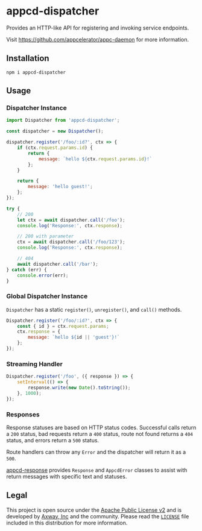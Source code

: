 # appcd-dispatcher

Provides an HTTP-like API for registering and invoking service endpoints.

Visit https://github.com/appcelerator/appc-daemon for more information.

## Installation

	npm i appcd-dispatcher

## Usage

### Dispatcher Instance

```js
import Dispatcher from 'appcd-dispatcher';

const dispatcher = new Dispatcher();

dispatcher.register('/foo/:id?', ctx => {
	if (ctx.request.params.id) {
		return {
			message: `hello ${ctx.request.params.id}!`
		};
	}

	return {
		message: 'hello guest!';
	};
});

try {
	// 200
	let ctx = await dispatcher.call('/foo');
	console.log('Response:', ctx.response);

	// 200 with parameter
	ctx = await dispatcher.call('/foo/123');
	console.log('Response:', ctx.response);

	// 404
	await dispatcher.call('/bar');
} catch (err) {
	console.error(err);
}
```

### Global Dispatcher Instance

`Dispatcher` has a static `register()`, `unregister()`, and `call()` methods.

```js
Dispatcher.register('/foo/:id?', ctx => {
	const { id } = ctx.request.params;
	ctx.response = {
		message: `hello ${id || 'guest'}!`
	};
});
```

### Streaming Handler

```js
Dispatcher.register('/foo', ({ response }) => {
	setInterval(() => {
		response.write(new Date().toString());
	}, 1000);
});
```

### Responses

Response statuses are based on HTTP status codes. Successful calls return a `200` status, bad
requests return a `400` status, route not found returns a `404` status, and errors return a `500`
status.

Route handlers can throw any `Error` and the dispatcher will return it as a `500`.

[appcd-response](https://npmjs.org/package/appcd-response) provides `Response` and `AppcdError`
classes to assist with return messages with specific text and statuses.

## Legal

This project is open source under the [Apache Public License v2][1] and is developed by
[Axway, Inc](http://www.axway.com/) and the community. Please read the [`LICENSE`][1] file included
in this distribution for more information.

[1]: https://github.com/appcelerator/appc-daemon/packages/appcd-dispatcher/LICENSE
